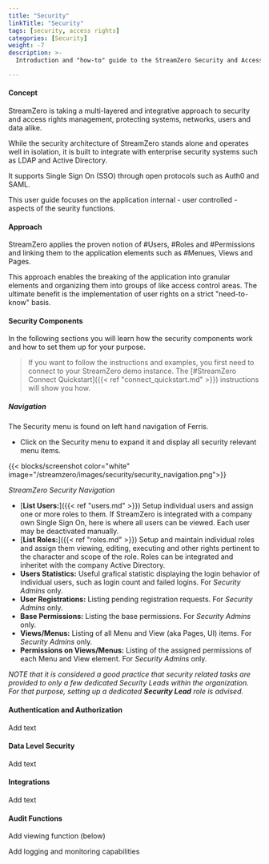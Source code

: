 ```yaml
---
title: "Security"
linkTitle: "Security"
tags: [security, access rights] 
categories: [Security]
weight: -7
description: >-
  Introduction and "how-to" guide to the StreamZero Security and Access Rights Management.

---
```


#### Concept

StreamZero is taking a multi-layered and integrative approach to security and access rights management, protecting systems, networks, users and data alike.

While the security architecture of StreamZero stands alone and operates well in isolation, it is built to integrate with enterprise security systems such as LDAP and Active Directory. 

It supports Single Sign On (SSO) through open protocols such as Auth0 and SAML.

This user guide focuses on the application internal - user controlled - aspects of the seurity functions.



#### Approach

StreamZero applies the proven notion of #Users, #Roles and #Permissions and linking them to the application elements such as #Menues, Views and Pages.

This approach enables the breaking of the application into granular elements and organizing them into groups of like access control areas. The ultimate benefit is the implementation of user rights on a strict "need-to-know" basis.



#### Security Components

In the following sections you will learn how the security components work and how to set them up for your purpose.

> If you want to follow the instructions and examples, you first need to connect to your StreamZero demo instance. The  [#StreamZero Connect Quickstart]({{< ref "connect_quickstart.md" >}}) instructions will show you how.

##### Navigation

The Security menu is found on left hand navigation of Ferris. 

- Click on the Security menu to expand it and display all security relevant menu items.

{{< blocks/screenshot color="white" image="/streamzero/images/security/security_navigation.png">}}

*StreamZero Security Navigation*

- [**List Users:**]({{< ref "users.md" >}}) Setup individual users and assign one or more roles to them. If StreamZero is integrated with a company own Single Sign On, here is where all users can be viewed. Each user may be deactivated manually.
- [**List Roles:**]({{< ref "roles.md" >}}) Setup and maintain individual roles and assign them viewing, editing, executing and other rights pertinent to the character and scope of the role. Roles can be integrated and inheritet with the company Active Directory.
- **Users Statistics:** Useful grafical statistic displaying the login behavior of individual users, such as login count and failed logins. For *Security Admins* only.
- **User Registrations:** Listing pending registration requests. For *Security Admins* only.
- **Base Permissions:** Listing the base permissions. For *Security Admins* only.
- **Views/Menus:** Listing of all Menu and View (aka Pages, UI) items. For *Security Admins* only.
- **Permissions on Views/Menus:** Listing of the assigned permissions of each Menu and View element. For *Security Admins* only.

*NOTE that it is considered a good practice that security related tasks are provided to only a few dedicated Security Leads within the organization. For that purpose, setting up a dedicated **Security Lead** role is advised.*



#### Authentication and Authorization

Add text 



#### Data Level Security

Add text



#### Integrations

Add text



#### Audit Functions

Add viewing function (below)

Add logging and monitoring capabilities

